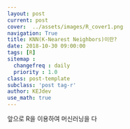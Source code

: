 ```yaml
---
layout: post
current: post
cover:  ../assets/images/R_cover1.png
navigation: True
title: KNN(K-Nearest Neighbors)이란?
date: 2018-10-30 09:00:00
tags: [R]
sitemap :
  changefreq : daily
  priority : 1.0
class: post-template
subclass: 'post tag-r'
author: KEJdev
use_math: true
---  
```


앞으로 R을 이용하여 머신러닝을 다